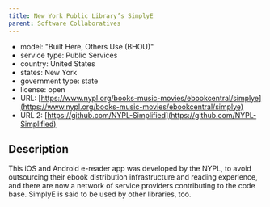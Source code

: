 ```yaml
---
title: New York Public Library’s SimplyE
parent: Software Collaboratives
---
```


- model: "Built Here, Others Use (BHOU)"
- service type: Public Services
- country: United States
- states: New York
- government type: state
- license: open
- URL: [https://www.nypl.org/books-music-movies/ebookcentral/simplye](https://www.nypl.org/books-music-movies/ebookcentral/simplye)
- URL 2: [https://github.com/NYPL-Simplified](https://github.com/NYPL-Simplified)

## Description
This iOS and Android e-reader app was developed by the NYPL, to avoid outsourcing their ebook distribution infrastructure and reading experience, and there are now a network of service providers contributing to the code base. SimplyE is said to be used by other libraries, too.
